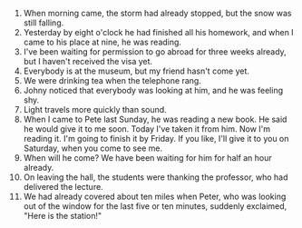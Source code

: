 1. When morning came, the storm had already stopped, but the snow was still falling.
2. Yesterday by eight o'clock he had finished all his homework, and when I came to his place at nine, he was reading.
3. I've been waiting for permission to go abroad for three weeks already, but I haven't received the visa yet.
4. Everybody is at the museum, but my friend hasn't come yet.
5. We were drinking tea when the telephone rang.
6. Johny noticed that everybody was looking at him, and he was feeling shy.
7. Light travels more quickly than sound.
8. When I came to Pete last Sunday, he was reading a new book. He said he would give it to me soon. Today I've taken it from him. Now I'm reading it. I'm going to finish it by Friday.
If you like, I'll give it to you on Saturday, when you come to see me.
9. When will he come? We have been waiting for him for half an hour already.
10. On leaving the hall, the students were thanking the professor, who had delivered the lecture.
11. We had already covered about ten miles when Peter, who was looking out of the window for the last five or ten minutes, suddenly exclaimed, "Here is the station!"